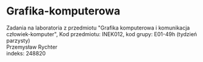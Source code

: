 # Grafika-komputerowa
Zadania na laboratoria z przedmiotu "Grafika komputerowa i komunikacja człowiek-komputer", Kod przedmiotu: INEK012, kod grupy: E01-49h (tydzień parzysty)\
Przemysław Rychter\
indeks: 248820

